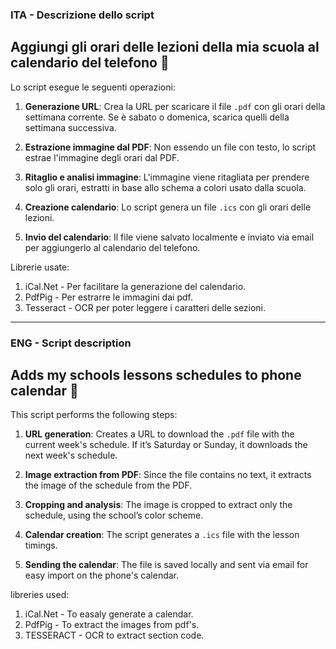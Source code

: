 ### ITA - Descrizione dello script

## Aggiungi gli orari delle lezioni della mia scuola al calendario del telefono 📅

Lo script esegue le seguenti operazioni:

1. **Generazione URL**: Crea la URL per scaricare il file `.pdf` con gli orari della settimana corrente. Se è sabato o domenica, scarica quelli della settimana successiva.
   
2. **Estrazione immagine dal PDF**: Non essendo un file con testo, lo script estrae l'immagine degli orari dal PDF.

3. **Ritaglio e analisi immagine**: L'immagine viene ritagliata per prendere solo gli orari, estratti in base allo schema a colori usato dalla scuola.

4. **Creazione calendario**: Lo script genera un file `.ics` con gli orari delle lezioni.

5. **Invio del calendario**: Il file viene salvato localmente e inviato via email per aggiungerlo al calendario del telefono.


Librerie usate:
1. iCal.Net - Per facilitare la generazione del calendario.
2. PdfPig - Per estrarre le immagini dai pdf.
3. Tesseract -  OCR per poter leggere i caratteri delle sezioni.

---

### ENG - Script description

## Adds my schools lessons schedules to phone calendar 📅

This script performs the following steps:

1. **URL generation**: Creates a URL to download the `.pdf` file with the current week's schedule. If it’s Saturday or Sunday, it downloads the next week's schedule.

2. **Image extraction from PDF**: Since the file contains no text, it extracts the image of the schedule from the PDF.

3. **Cropping and analysis**: The image is cropped to extract only the schedule, using the school’s color scheme.

4. **Calendar creation**: The script generates a `.ics` file with the lesson timings.

5. **Sending the calendar**: The file is saved locally and sent via email for easy import on the phone's calendar.

libreries used:
1. iCal.Net -  To easaly generate a calendar.
2. PdfPig - To extract the images from pdf's.
3. TESSERACT - OCR to extract section code. 
